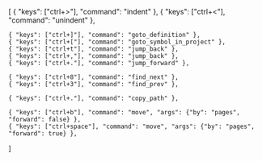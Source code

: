 [
	{ "keys": ["ctrl+>"], "command": "indent" },
	{ "keys": ["ctrl+<"], "command": "unindent" },	

	{ "keys": ["ctrl+]"], "command": "goto_definition" },
	{ "keys": ["ctrl+["], "command": "goto_symbol_in_project" },
	{ "keys": ["ctrl+t"], "command": "jump_back" },
	{ "keys": ["ctrl+,"], "command": "jump_back" },
	{ "keys": ["ctrl+."], "command": "jump_forward" },

	{ "keys": ["ctrl+8"], "command": "find_next" },
	{ "keys": ["ctrl+3"], "command": "find_prev" },

	{ "keys": ["ctrl+."], "command": "copy_path" },

	{ "keys": ["ctrl+b"], "command": "move", "args": {"by": "pages", "forward": false} },
	{ "keys": ["ctrl+space"], "command": "move", "args": {"by": "pages", "forward": true} },

]
